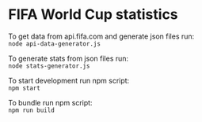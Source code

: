 # FIFA World Cup statistics

To get data from api.fifa.com and generate json files run:  
`node api-data-generator.js`

To generate stats from json files run:  
`node stats-generator.js`

To start development run npm script:  
`npm start` 

To bundle run npm script:  
`npm run build`

